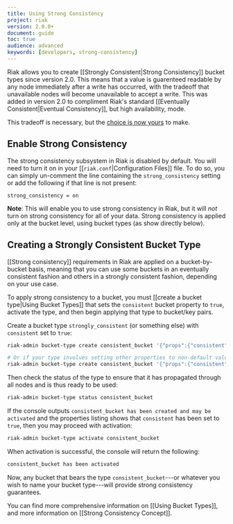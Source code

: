 ```yaml
---
title: Using Strong Consistency
project: riak
version: 2.0.0+
document: guide
toc: true
audience: advanced
keywords: [developers, strong-consistency]
---
```


Riak allows you to create [[Strongly Consistent|Strong Consistency]] bucket types since version 2.0. This means that a value is guarenteed readable by any node immediately after a write has occurred, with the tradeoff that unavailable nodes will become unavailable to accept a write. This was added in version 2.0 to compliment Riak's standard [[Eventually Consistent|Eventual Consistency]], but high availability, mode.

This tradeoff is necessary, but the [choice is now yours](http://en.wikipedia.org/wiki/CAP_theorem) to make.

## Enable Strong Consistency

The strong consistency subsystem in Riak is disabled by default. You will need to turn it on in your [[`riak.conf`|Configuration Files]] file. To do so, you can simply un-comment the line containing the `strong_consistency` setting or add the following if that line is not present:

```config
strong_consistency = on
```

**Note**: This will enable you to use strong consistency in Riak, but it will _not_ turn on strong consistency for all of your data. Strong consistency is applied only at the bucket level, using bucket types (as show directly below).

## Creating a Strongly Consistent Bucket Type

[[Strong consistency]] requirements in Riak are applied on a bucket-by-bucket basis, meaning that you can use some buckets in an eventually consistent fashion and others in a strongly consistent fashion, depending on your use case.

To apply strong consistency to a bucket, you must [[create a bucket type|Using Bucket Types]] that sets the `consistent` bucket property to `true`, activate the type, and then begin applying that type to bucket/key pairs.

Create a bucket type `strongly_consistent` (or something else) with `consistent` set to `true`:

```bash
riak-admin bucket-type create consistent_bucket '{"props":{"consistent":true}}'

# Or if your type involves setting other properties to non-default values as well:
riak-admin bucket-type create consistent_bucket '{"props":{"consistent":true, ... other properties ... }}'
```

Then check the status of the type to ensure that it has propagated through all nodes and is thus ready to be used:

```bash
riak-admin bucket-type status consistent_bucket
```

If the console outputs `consistent_bucket has been created and may be activated` and the properties listing shows that `consistent` has been set to `true`, then you may proceed with activation:

```bash
riak-admin bucket-type activate consistent_bucket
```

When activation is successful, the console will return the following:

```bash
consistent_bucket has been activated
```

Now, any bucket that bears the type `consistent_bucket`---or whatever you wish to name your bucket type---will provide strong consistency guarantees.

You can find more comprehensive information on [[Using Bucket Types]], and more information on [[Strong Consistency Concept]].